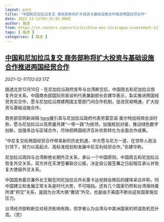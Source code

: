 ```yaml
---
layout: post
title: "中国和尼加拉瓜复交 商务部称将扩大投资与基础设施合作推进两国经贸合作"
date: 2021-12-11T03:31:03.000Z
author: 路透
from: https://cn.reuters.com/article/china-moc-nicaragua-investment-1211-idCNKBS2IQ037
tags: [ 路透 ]
categories: [ 路透 ]
---
```

<!--1639193463000-->
[中国和尼加拉瓜复交 商务部称将扩大投资与基础设施合作推进两国经贸合作](https://cn.reuters.com/article/china-moc-nicaragua-investment-1211-idCNKBS2IQ037)
------

<div>
<div><i>2021-12-11T03:03:17Z</i></div><p>路透北京12月10日 - 在尼加拉瓜政府宣布与台湾断交后，中国周五和尼加拉瓜恢复外交关系。中国商务部国际贸易谈判代表兼副部长俞建华表示，紮实推进两国经贸务实合作，愿与尼加拉瓜商建两国主管部门间合作机制，促进贸易畅通，扩大投资与基础设施合作。</p><p>商务部官网新闻稿 <a href="http://www.mofcom.gov.cn/article/syxwfb/202112/20211203227227.shtml">here</a>援引其与尼加拉瓜政府代表劳雷亚诺·奥尔特加视频会谈时称，愿与尼加拉瓜以高质量共建“一带一路”为统领，加强规划对接，推动绿色数字创新，加强多边与区域合作，尽快把两国经济互补优势转化为全面合作成果。</p><p>“中尼复交给两国经贸合作带来新的历史机遇，中方愿与尼方一道，在领导人政治引领下，努力以高起点、高标准规划和发展中尼互利经贸合作。”俞建华称。</p><p>尼加拉瓜周四与台湾断绝长期外交关系，承认一个中国原则。中国周五和尼加拉瓜恢复外交关系，双方并在天津签署联合公报，决定自公报签署之日起相互承认并恢复大使级外交关系。</p><p>中国国务委员兼外长王毅在同尼加拉瓜外长蒙卡达视频会晤后的媒体采访并称，同中国建立和发展正常关系是时代大势，不可阻挡。还有几个国家仍然和台湾保持着所谓“邦交”关系，是因为台湾大搞“撒钱”外交，也是由于美国不断向这些国家施加压力。</p><p>台湾经济部称断交对经济影响有限，但学者认为台湾与中美洲国家的邦谊危机恐升高。（完）</p>
</div>
